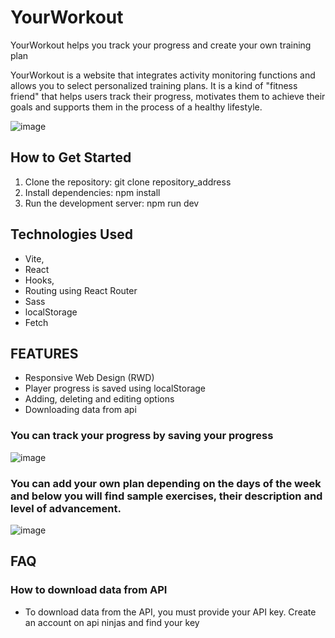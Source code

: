 # YourWorkout
 YourWorkout helps you track your progress and create your own training plan
 
YourWorkout is a website that integrates activity monitoring functions and allows you to select personalized training plans. It is a kind of "fitness friend" that helps users track their progress, motivates them to achieve their goals and supports them in the process of a healthy lifestyle.

![image](https://github.com/JakubDomarecki/YourWorkout/assets/160236789/6752aeed-4c3b-4140-82d2-a722117d9ac6)


## How to Get Started

1. Clone the repository: git clone repository_address
2. Install dependencies: npm install
3. Run the development server: npm run dev

## Technologies Used
- Vite,
- React
- Hooks,
- Routing using React Router
- Sass
- localStorage
- Fetch

## FEATURES
- Responsive Web Design (RWD)
- Player progress is saved using localStorage
- Adding, deleting and editing options
- Downloading data from api


### You can track your progress by saving your progress
![image](https://github.com/JakubDomarecki/YourWorkout/assets/160236789/1995def4-4c10-46fa-b3d2-fcd6ad116823)


### You can add your own plan depending on the days of the week and below you will find sample exercises, their description and level of advancement.

![image](https://github.com/JakubDomarecki/YourWorkout/assets/160236789/c76a799e-3d81-4008-80bd-895947bd35ac)



## FAQ
### How to download data from API
- To download data from the API, you must provide your API key. Create an account on api ninjas and find your key



